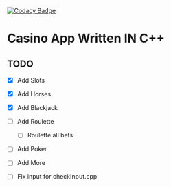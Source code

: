 [![Codacy Badge](https://app.codacy.com/project/badge/Grade/ef18a33d89fe47c9b6d43fb839013903)](https://app.codacy.com/gh/eskil4152/CasinoCpp/dashboard?utm_source=gh&utm_medium=referral&utm_content=&utm_campaign=Badge_grade)

# Casino App Written IN C++ #

## TODO ##
- [x] Add Slots
- [x] Add Horses
- [x] Add Blackjack
- [ ] Add Roulette
    - [ ] Roulette all bets
- [ ] Add Poker
- [ ] Add More

- [ ] Fix input for checkInput.cpp
